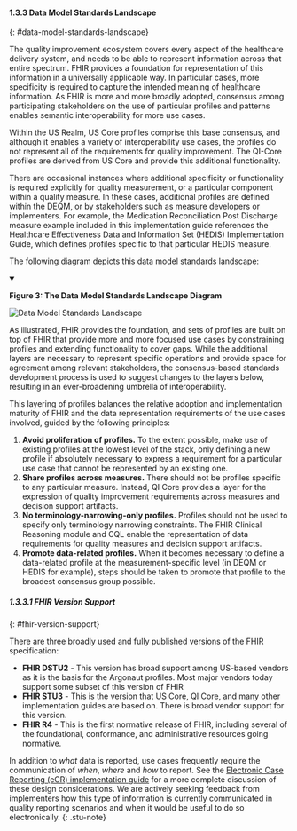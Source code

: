 #### 1.3.3 Data Model Standards Landscape
{: #data-model-standards-landscape}

The quality improvement ecosystem covers every aspect of the healthcare
delivery system, and needs to be able to represent information across that
entire spectrum. FHIR provides a foundation for representation of this
information in a universally applicable way. In particular cases, more
specificity is required to capture the intended meaning of healthcare
information. As FHIR is more and more broadly adopted, consensus among
participating stakeholders on the use of particular profiles and patterns
enables semantic interoperability for more use cases.

Within the US Realm, US Core profiles comprise this base consensus, and
although it enables a variety of interoperability use cases, the profiles do not
represent all of the requirements for quality improvement. The QI-Core profiles
are derived from US Core and provide this additional functionality.

There are occasional instances where additional specificity or functionality
is required explicitly for quality measurement, or a particular component within
a quality measure. In these cases, additional profiles are defined within the
DEQM, or by stakeholders such as measure developers or implementers. For
example, the Medication Reconciliation Post Discharge measure example included
in this implementation guide references the Healthcare Effectiveness Data and
Information Set (HEDIS) Implementation Guide, which defines profiles specific to
that particular HEDIS measure.

The following diagram depicts this data model standards landscape:

<details open>
<summary>

<b>Figure 3: The Data Model Standards Landscape Diagram</b>

</summary>

<img src="assets/images/data-model-standards-landscape.png" alt="Data Model
Standards Landscape" class="img-responsive img-rounded center-block"/>

</details>


As illustrated, FHIR provides the foundation, and sets of profiles are built
on top of FHIR that provide more and more focused use cases by constraining
profiles and extending functionality to cover gaps. While the additional layers
are necessary to represent specific operations and provide space for agreement
among relevant stakeholders, the consensus-based standards development process
is used to suggest changes to the layers below, resulting in an ever-broadening
umbrella of interoperability.

This layering of profiles balances the relative adoption and implementation
maturity of FHIR and the data representation requirements of the use cases
involved, guided by the following principles:

1.  **Avoid proliferation of profiles.** To the extent possible, make
use of existing profiles at the lowest level of the stack, only defining a new
profile if absolutely necessary to express a requirement for a particular use
case that cannot be represented by an existing one.
2.  **Share profiles across measures.** There should not be profiles specific to any particular
measure. Instead, QI Core provides a layer for the expression of quality
improvement requirements across measures and decision support artifacts.
3.  **No terminology-narrowing-only profiles.** Profiles should not be used
to specify only terminology narrowing constraints. The FHIR Clinical Reasoning
module and CQL enable the representation of data requirements for quality
measures and decision support artifacts.
4.  **Promote data-related profiles.** When it becomes necessary to define a data-related profile at the
measurement-specific level (in DEQM or HEDIS for example), steps should be taken
to promote that profile to the broadest consensus group possible.

##### 1.3.3.1 FHIR Version Support
{: #fhir-version-support}

There are three broadly used and fully published versions of the FHIR
specification:

-  **FHIR DSTU2** - This version has broad support among US-based
vendors as it is the basis for the Argonaut profiles. Most major vendors today
support some subset of this version of FHIR
-    **FHIR STU3** - This is
the version that US Core, QI Core, and many other implementation guides are
based on. There is broad vendor support for this version.
-  **FHIR R4** - This is the first normative release of FHIR, including several of the
foundational, conformance, and administrative resources going normative.

In addition to _what_ data is reported, use cases frequently require the
communication of _when_, _where_ and _how_ to report. See the
[Electronic Case Reporting (eCR) implementation guide](http://hl7.org/fhir/us/ecr/2018Sep/design-considerations.html#fhir-design-considerations)
for a more complete discussion of these design considerations. We are actively
seeking feedback from implementers how this type of information is currently
communicated in quality reporting scenarios and when it would be useful to do
so electronically.
{: .stu-note}
